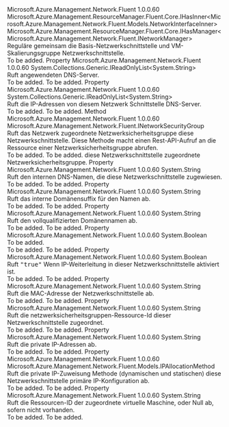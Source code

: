 <Type Name="INetworkInterfaceBase" FullName="Microsoft.Azure.Management.Network.Fluent.INetworkInterfaceBase">
  <TypeSignature Language="C#" Value="public interface INetworkInterfaceBase : Microsoft.Azure.Management.ResourceManager.Fluent.Core.IHasInner&lt;Microsoft.Azure.Management.Network.Fluent.Models.NetworkInterfaceInner&gt;, Microsoft.Azure.Management.ResourceManager.Fluent.Core.IHasManager&lt;Microsoft.Azure.Management.Network.Fluent.INetworkManager&gt;" />
  <TypeSignature Language="ILAsm" Value=".class public interface auto ansi abstract INetworkInterfaceBase implements class Microsoft.Azure.Management.ResourceManager.Fluent.Core.IHasInner`1&lt;class Microsoft.Azure.Management.Network.Fluent.Models.NetworkInterfaceInner&gt;, class Microsoft.Azure.Management.ResourceManager.Fluent.Core.IHasManager`1&lt;class Microsoft.Azure.Management.Network.Fluent.INetworkManager&gt;" />
  <TypeSignature Language="DocId" Value="T:Microsoft.Azure.Management.Network.Fluent.INetworkInterfaceBase" />
  <TypeSignature Language="VB.NET" Value="Public Interface INetworkInterfaceBase&#xA;Implements IHasInner(Of NetworkInterfaceInner), IHasManager(Of INetworkManager)" />
  <TypeSignature Language="F#" Value="type INetworkInterfaceBase = interface&#xA;    interface IHasManager&lt;INetworkManager&gt;&#xA;    interface IHasInner&lt;NetworkInterfaceInner&gt;" />
  <AssemblyInfo>
    <AssemblyName>Microsoft.Azure.Management.Network.Fluent</AssemblyName>
    <AssemblyVersion>1.0.0.60</AssemblyVersion>
  </AssemblyInfo>
  <Interfaces>
    <Interface>
      <InterfaceName>Microsoft.Azure.Management.ResourceManager.Fluent.Core.IHasInner&lt;Microsoft.Azure.Management.Network.Fluent.Models.NetworkInterfaceInner&gt;</InterfaceName>
    </Interface>
    <Interface>
      <InterfaceName>Microsoft.Azure.Management.ResourceManager.Fluent.Core.IHasManager&lt;Microsoft.Azure.Management.Network.Fluent.INetworkManager&gt;</InterfaceName>
    </Interface>
  </Interfaces>
  <Docs>
    <summary>
            Reguläre gemeinsam die Basis-Netzwerkschnittstelle und VM-Skalierungsgruppe Netzwerkschnittstelle.
            </summary>
    <remarks>To be added.</remarks>
  </Docs>
  <Members>
    <Member MemberName="AppliedDnsServers">
      <MemberSignature Language="C#" Value="public System.Collections.Generic.IReadOnlyList&lt;string&gt; AppliedDnsServers { get; }" />
      <MemberSignature Language="ILAsm" Value=".property instance class System.Collections.Generic.IReadOnlyList`1&lt;string&gt; AppliedDnsServers" />
      <MemberSignature Language="DocId" Value="P:Microsoft.Azure.Management.Network.Fluent.INetworkInterfaceBase.AppliedDnsServers" />
      <MemberSignature Language="VB.NET" Value="Public ReadOnly Property AppliedDnsServers As IReadOnlyList(Of String)" />
      <MemberSignature Language="F#" Value="member this.AppliedDnsServers : System.Collections.Generic.IReadOnlyList&lt;string&gt;" Usage="Microsoft.Azure.Management.Network.Fluent.INetworkInterfaceBase.AppliedDnsServers" />
      <MemberType>Property</MemberType>
      <AssemblyInfo>
        <AssemblyName>Microsoft.Azure.Management.Network.Fluent</AssemblyName>
        <AssemblyVersion>1.0.0.60</AssemblyVersion>
      </AssemblyInfo>
      <ReturnValue>
        <ReturnType>System.Collections.Generic.IReadOnlyList&lt;System.String&gt;</ReturnType>
      </ReturnValue>
      <Docs>
        <summary>
            Ruft angewendeten DNS-Server.
            </summary>
        <value>To be added.</value>
        <remarks>To be added.</remarks>
      </Docs>
    </Member>
    <Member MemberName="DnsServers">
      <MemberSignature Language="C#" Value="public System.Collections.Generic.IReadOnlyList&lt;string&gt; DnsServers { get; }" />
      <MemberSignature Language="ILAsm" Value=".property instance class System.Collections.Generic.IReadOnlyList`1&lt;string&gt; DnsServers" />
      <MemberSignature Language="DocId" Value="P:Microsoft.Azure.Management.Network.Fluent.INetworkInterfaceBase.DnsServers" />
      <MemberSignature Language="VB.NET" Value="Public ReadOnly Property DnsServers As IReadOnlyList(Of String)" />
      <MemberSignature Language="F#" Value="member this.DnsServers : System.Collections.Generic.IReadOnlyList&lt;string&gt;" Usage="Microsoft.Azure.Management.Network.Fluent.INetworkInterfaceBase.DnsServers" />
      <MemberType>Property</MemberType>
      <AssemblyInfo>
        <AssemblyName>Microsoft.Azure.Management.Network.Fluent</AssemblyName>
        <AssemblyVersion>1.0.0.60</AssemblyVersion>
      </AssemblyInfo>
      <ReturnValue>
        <ReturnType>System.Collections.Generic.IReadOnlyList&lt;System.String&gt;</ReturnType>
      </ReturnValue>
      <Docs>
        <summary>
            Ruft die IP-Adressen von diesem Netzwerk Schnittstelle DNS-Server.
            </summary>
        <value>To be added.</value>
        <remarks>To be added.</remarks>
      </Docs>
    </Member>
    <Member MemberName="GetNetworkSecurityGroup">
      <MemberSignature Language="C#" Value="public Microsoft.Azure.Management.Network.Fluent.INetworkSecurityGroup GetNetworkSecurityGroup ();" />
      <MemberSignature Language="ILAsm" Value=".method public hidebysig newslot virtual instance class Microsoft.Azure.Management.Network.Fluent.INetworkSecurityGroup GetNetworkSecurityGroup() cil managed" />
      <MemberSignature Language="DocId" Value="M:Microsoft.Azure.Management.Network.Fluent.INetworkInterfaceBase.GetNetworkSecurityGroup" />
      <MemberSignature Language="VB.NET" Value="Public Function GetNetworkSecurityGroup () As INetworkSecurityGroup" />
      <MemberSignature Language="F#" Value="abstract member GetNetworkSecurityGroup : unit -&gt; Microsoft.Azure.Management.Network.Fluent.INetworkSecurityGroup" Usage="iNetworkInterfaceBase.GetNetworkSecurityGroup " />
      <MemberType>Method</MemberType>
      <AssemblyInfo>
        <AssemblyName>Microsoft.Azure.Management.Network.Fluent</AssemblyName>
        <AssemblyVersion>1.0.0.60</AssemblyVersion>
      </AssemblyInfo>
      <ReturnValue>
        <ReturnType>Microsoft.Azure.Management.Network.Fluent.INetworkSecurityGroup</ReturnType>
      </ReturnValue>
      <Parameters />
      <Docs>
        <summary>
            Ruft das Netzwerk zugeordnete Netzwerksicherheitsgruppe diese Netzwerkschnittstelle.
            Diese Methode macht einen Rest-API-Aufruf an die Ressource einer Netzwerksicherheitsgruppe abrufen.
            </summary>
        <returns>To be added.</returns>
        <remarks>To be added.</remarks>
        <return>diese Netzwerkschnittstelle zugeordnete Netzwerksicherheitsgruppe.</return>
      </Docs>
    </Member>
    <Member MemberName="InternalDnsNameLabel">
      <MemberSignature Language="C#" Value="public string InternalDnsNameLabel { get; }" />
      <MemberSignature Language="ILAsm" Value=".property instance string InternalDnsNameLabel" />
      <MemberSignature Language="DocId" Value="P:Microsoft.Azure.Management.Network.Fluent.INetworkInterfaceBase.InternalDnsNameLabel" />
      <MemberSignature Language="VB.NET" Value="Public ReadOnly Property InternalDnsNameLabel As String" />
      <MemberSignature Language="F#" Value="member this.InternalDnsNameLabel : string" Usage="Microsoft.Azure.Management.Network.Fluent.INetworkInterfaceBase.InternalDnsNameLabel" />
      <MemberType>Property</MemberType>
      <AssemblyInfo>
        <AssemblyName>Microsoft.Azure.Management.Network.Fluent</AssemblyName>
        <AssemblyVersion>1.0.0.60</AssemblyVersion>
      </AssemblyInfo>
      <ReturnValue>
        <ReturnType>System.String</ReturnType>
      </ReturnValue>
      <Docs>
        <summary>
            Ruft den internen DNS-Namen, die diese Netzwerkschnittstelle zugewiesen.
            </summary>
        <value>To be added.</value>
        <remarks>To be added.</remarks>
      </Docs>
    </Member>
    <Member MemberName="InternalDomainNameSuffix">
      <MemberSignature Language="C#" Value="public string InternalDomainNameSuffix { get; }" />
      <MemberSignature Language="ILAsm" Value=".property instance string InternalDomainNameSuffix" />
      <MemberSignature Language="DocId" Value="P:Microsoft.Azure.Management.Network.Fluent.INetworkInterfaceBase.InternalDomainNameSuffix" />
      <MemberSignature Language="VB.NET" Value="Public ReadOnly Property InternalDomainNameSuffix As String" />
      <MemberSignature Language="F#" Value="member this.InternalDomainNameSuffix : string" Usage="Microsoft.Azure.Management.Network.Fluent.INetworkInterfaceBase.InternalDomainNameSuffix" />
      <MemberType>Property</MemberType>
      <AssemblyInfo>
        <AssemblyName>Microsoft.Azure.Management.Network.Fluent</AssemblyName>
        <AssemblyVersion>1.0.0.60</AssemblyVersion>
      </AssemblyInfo>
      <ReturnValue>
        <ReturnType>System.String</ReturnType>
      </ReturnValue>
      <Docs>
        <summary>
            Ruft das interne Domänensuffix für den Namen ab.
            </summary>
        <value>To be added.</value>
        <remarks>To be added.</remarks>
      </Docs>
    </Member>
    <Member MemberName="InternalFqdn">
      <MemberSignature Language="C#" Value="public string InternalFqdn { get; }" />
      <MemberSignature Language="ILAsm" Value=".property instance string InternalFqdn" />
      <MemberSignature Language="DocId" Value="P:Microsoft.Azure.Management.Network.Fluent.INetworkInterfaceBase.InternalFqdn" />
      <MemberSignature Language="VB.NET" Value="Public ReadOnly Property InternalFqdn As String" />
      <MemberSignature Language="F#" Value="member this.InternalFqdn : string" Usage="Microsoft.Azure.Management.Network.Fluent.INetworkInterfaceBase.InternalFqdn" />
      <MemberType>Property</MemberType>
      <AssemblyInfo>
        <AssemblyName>Microsoft.Azure.Management.Network.Fluent</AssemblyName>
        <AssemblyVersion>1.0.0.60</AssemblyVersion>
      </AssemblyInfo>
      <ReturnValue>
        <ReturnType>System.String</ReturnType>
      </ReturnValue>
      <Docs>
        <summary>
            Ruft den vollqualifizierten Domänennamen ab.
            </summary>
        <value>To be added.</value>
        <remarks>To be added.</remarks>
      </Docs>
    </Member>
    <Member MemberName="IsAcceleratedNetworkingEnabled">
      <MemberSignature Language="C#" Value="public bool IsAcceleratedNetworkingEnabled { get; }" />
      <MemberSignature Language="ILAsm" Value=".property instance bool IsAcceleratedNetworkingEnabled" />
      <MemberSignature Language="DocId" Value="P:Microsoft.Azure.Management.Network.Fluent.INetworkInterfaceBase.IsAcceleratedNetworkingEnabled" />
      <MemberSignature Language="VB.NET" Value="Public ReadOnly Property IsAcceleratedNetworkingEnabled As Boolean" />
      <MemberSignature Language="F#" Value="member this.IsAcceleratedNetworkingEnabled : bool" Usage="Microsoft.Azure.Management.Network.Fluent.INetworkInterfaceBase.IsAcceleratedNetworkingEnabled" />
      <MemberType>Property</MemberType>
      <AssemblyInfo>
        <AssemblyName>Microsoft.Azure.Management.Network.Fluent</AssemblyName>
        <AssemblyVersion>1.0.0.60</AssemblyVersion>
      </AssemblyInfo>
      <ReturnValue>
        <ReturnType>System.Boolean</ReturnType>
      </ReturnValue>
      <Docs>
        <summary>To be added.</summary>
        <value>To be added.</value>
        <remarks>To be added.</remarks>
      </Docs>
    </Member>
    <Member MemberName="IsIPForwardingEnabled">
      <MemberSignature Language="C#" Value="public bool IsIPForwardingEnabled { get; }" />
      <MemberSignature Language="ILAsm" Value=".property instance bool IsIPForwardingEnabled" />
      <MemberSignature Language="DocId" Value="P:Microsoft.Azure.Management.Network.Fluent.INetworkInterfaceBase.IsIPForwardingEnabled" />
      <MemberSignature Language="VB.NET" Value="Public ReadOnly Property IsIPForwardingEnabled As Boolean" />
      <MemberSignature Language="F#" Value="member this.IsIPForwardingEnabled : bool" Usage="Microsoft.Azure.Management.Network.Fluent.INetworkInterfaceBase.IsIPForwardingEnabled" />
      <MemberType>Property</MemberType>
      <AssemblyInfo>
        <AssemblyName>Microsoft.Azure.Management.Network.Fluent</AssemblyName>
        <AssemblyVersion>1.0.0.60</AssemblyVersion>
      </AssemblyInfo>
      <ReturnValue>
        <ReturnType>System.Boolean</ReturnType>
      </ReturnValue>
      <Docs>
        <summary>
            Ruft <tt>"true"</tt> Wenn IP-Weiterleitung in dieser Netzwerkschnittstelle aktiviert ist.
            </summary>
        <value>To be added.</value>
        <remarks>To be added.</remarks>
      </Docs>
    </Member>
    <Member MemberName="MacAddress">
      <MemberSignature Language="C#" Value="public string MacAddress { get; }" />
      <MemberSignature Language="ILAsm" Value=".property instance string MacAddress" />
      <MemberSignature Language="DocId" Value="P:Microsoft.Azure.Management.Network.Fluent.INetworkInterfaceBase.MacAddress" />
      <MemberSignature Language="VB.NET" Value="Public ReadOnly Property MacAddress As String" />
      <MemberSignature Language="F#" Value="member this.MacAddress : string" Usage="Microsoft.Azure.Management.Network.Fluent.INetworkInterfaceBase.MacAddress" />
      <MemberType>Property</MemberType>
      <AssemblyInfo>
        <AssemblyName>Microsoft.Azure.Management.Network.Fluent</AssemblyName>
        <AssemblyVersion>1.0.0.60</AssemblyVersion>
      </AssemblyInfo>
      <ReturnValue>
        <ReturnType>System.String</ReturnType>
      </ReturnValue>
      <Docs>
        <summary>
            Ruft die MAC-Adresse der Netzwerkschnittstelle ab.
            </summary>
        <value>To be added.</value>
        <remarks>To be added.</remarks>
      </Docs>
    </Member>
    <Member MemberName="NetworkSecurityGroupId">
      <MemberSignature Language="C#" Value="public string NetworkSecurityGroupId { get; }" />
      <MemberSignature Language="ILAsm" Value=".property instance string NetworkSecurityGroupId" />
      <MemberSignature Language="DocId" Value="P:Microsoft.Azure.Management.Network.Fluent.INetworkInterfaceBase.NetworkSecurityGroupId" />
      <MemberSignature Language="VB.NET" Value="Public ReadOnly Property NetworkSecurityGroupId As String" />
      <MemberSignature Language="F#" Value="member this.NetworkSecurityGroupId : string" Usage="Microsoft.Azure.Management.Network.Fluent.INetworkInterfaceBase.NetworkSecurityGroupId" />
      <MemberType>Property</MemberType>
      <AssemblyInfo>
        <AssemblyName>Microsoft.Azure.Management.Network.Fluent</AssemblyName>
        <AssemblyVersion>1.0.0.60</AssemblyVersion>
      </AssemblyInfo>
      <ReturnValue>
        <ReturnType>System.String</ReturnType>
      </ReturnValue>
      <Docs>
        <summary>
            Ruft die netzwerksicherheitsgruppen-Ressource-Id dieser Netzwerkschnittstelle zugeordnet.
            </summary>
        <value>To be added.</value>
        <remarks>To be added.</remarks>
      </Docs>
    </Member>
    <Member MemberName="PrimaryPrivateIP">
      <MemberSignature Language="C#" Value="public string PrimaryPrivateIP { get; }" />
      <MemberSignature Language="ILAsm" Value=".property instance string PrimaryPrivateIP" />
      <MemberSignature Language="DocId" Value="P:Microsoft.Azure.Management.Network.Fluent.INetworkInterfaceBase.PrimaryPrivateIP" />
      <MemberSignature Language="VB.NET" Value="Public ReadOnly Property PrimaryPrivateIP As String" />
      <MemberSignature Language="F#" Value="member this.PrimaryPrivateIP : string" Usage="Microsoft.Azure.Management.Network.Fluent.INetworkInterfaceBase.PrimaryPrivateIP" />
      <MemberType>Property</MemberType>
      <AssemblyInfo>
        <AssemblyName>Microsoft.Azure.Management.Network.Fluent</AssemblyName>
        <AssemblyVersion>1.0.0.60</AssemblyVersion>
      </AssemblyInfo>
      <ReturnValue>
        <ReturnType>System.String</ReturnType>
      </ReturnValue>
      <Docs>
        <summary>
            Ruft die private IP-Adressen ab.
            </summary>
        <value>To be added.</value>
        <remarks>To be added.</remarks>
      </Docs>
    </Member>
    <Member MemberName="PrimaryPrivateIPAllocationMethod">
      <MemberSignature Language="C#" Value="public Microsoft.Azure.Management.Network.Fluent.Models.IPAllocationMethod PrimaryPrivateIPAllocationMethod { get; }" />
      <MemberSignature Language="ILAsm" Value=".property instance class Microsoft.Azure.Management.Network.Fluent.Models.IPAllocationMethod PrimaryPrivateIPAllocationMethod" />
      <MemberSignature Language="DocId" Value="P:Microsoft.Azure.Management.Network.Fluent.INetworkInterfaceBase.PrimaryPrivateIPAllocationMethod" />
      <MemberSignature Language="VB.NET" Value="Public ReadOnly Property PrimaryPrivateIPAllocationMethod As IPAllocationMethod" />
      <MemberSignature Language="F#" Value="member this.PrimaryPrivateIPAllocationMethod : Microsoft.Azure.Management.Network.Fluent.Models.IPAllocationMethod" Usage="Microsoft.Azure.Management.Network.Fluent.INetworkInterfaceBase.PrimaryPrivateIPAllocationMethod" />
      <MemberType>Property</MemberType>
      <AssemblyInfo>
        <AssemblyName>Microsoft.Azure.Management.Network.Fluent</AssemblyName>
        <AssemblyVersion>1.0.0.60</AssemblyVersion>
      </AssemblyInfo>
      <ReturnValue>
        <ReturnType>Microsoft.Azure.Management.Network.Fluent.Models.IPAllocationMethod</ReturnType>
      </ReturnValue>
      <Docs>
        <summary>
            Ruft die private IP-Zuweisung Methode (dynamischen und statischen) diese Netzwerkschnittstelle primäre IP-Konfiguration ab.
            </summary>
        <value>To be added.</value>
        <remarks>To be added.</remarks>
      </Docs>
    </Member>
    <Member MemberName="VirtualMachineId">
      <MemberSignature Language="C#" Value="public string VirtualMachineId { get; }" />
      <MemberSignature Language="ILAsm" Value=".property instance string VirtualMachineId" />
      <MemberSignature Language="DocId" Value="P:Microsoft.Azure.Management.Network.Fluent.INetworkInterfaceBase.VirtualMachineId" />
      <MemberSignature Language="VB.NET" Value="Public ReadOnly Property VirtualMachineId As String" />
      <MemberSignature Language="F#" Value="member this.VirtualMachineId : string" Usage="Microsoft.Azure.Management.Network.Fluent.INetworkInterfaceBase.VirtualMachineId" />
      <MemberType>Property</MemberType>
      <AssemblyInfo>
        <AssemblyName>Microsoft.Azure.Management.Network.Fluent</AssemblyName>
        <AssemblyVersion>1.0.0.60</AssemblyVersion>
      </AssemblyInfo>
      <ReturnValue>
        <ReturnType>System.String</ReturnType>
      </ReturnValue>
      <Docs>
        <summary>
            Ruft die Ressourcen-ID der zugeordnete virtuelle Maschine, oder Null ab, sofern nicht vorhanden.
            </summary>
        <value>To be added.</value>
        <remarks>To be added.</remarks>
      </Docs>
    </Member>
  </Members>
</Type>